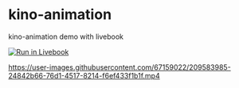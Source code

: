 # kino-animation
kino-animation demo with livebook

[![Run in Livebook](https://livebook.dev/badge/v1/blue.svg)](https://livebook.dev/run?url=https%3A%2F%2Fgithub.com%2Fmasahiro-999%2Fkino-animation%2Fblob%2Fmain%2Fkino-animation.livemd)

https://user-images.githubusercontent.com/67159022/209583985-24842b66-76d1-4517-8214-f6ef433f1b1f.mp4

